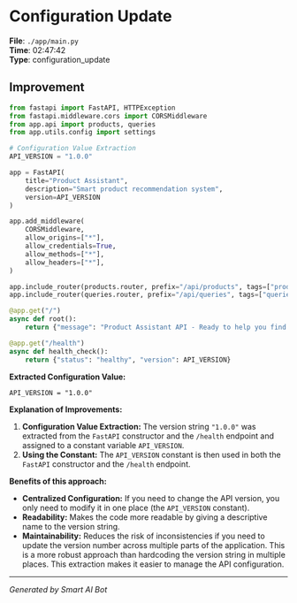 # Configuration Update

**File**: `./app/main.py`  
**Time**: 02:47:42  
**Type**: configuration_update

## Improvement

```python
from fastapi import FastAPI, HTTPException
from fastapi.middleware.cors import CORSMiddleware
from app.api import products, queries
from app.utils.config import settings

# Configuration Value Extraction
API_VERSION = "1.0.0" 

app = FastAPI(
    title="Product Assistant",
    description="Smart product recommendation system",
    version=API_VERSION
)

app.add_middleware(
    CORSMiddleware,
    allow_origins=["*"],
    allow_credentials=True,
    allow_methods=["*"],
    allow_headers=["*"],
)

app.include_router(products.router, prefix="/api/products", tags=["products"])
app.include_router(queries.router, prefix="/api/queries", tags=["queries"])

@app.get("/")
async def root():
    return {"message": "Product Assistant API - Ready to help you find products"}

@app.get("/health")
async def health_check():
    return {"status": "healthy", "version": API_VERSION}
```

**Extracted Configuration Value:**

`API_VERSION = "1.0.0"`

**Explanation of Improvements:**

1. **Configuration Value Extraction:** The version string `"1.0.0"` was extracted from the `FastAPI` constructor and the `/health` endpoint and assigned to a constant variable `API_VERSION`.
2. **Using the Constant:** The `API_VERSION` constant is then used in both the `FastAPI` constructor and the `/health` endpoint.

**Benefits of this approach:**

* **Centralized Configuration:**  If you need to change the API version, you only need to modify it in one place (the `API_VERSION` constant).
* **Readability:** Makes the code more readable by giving a descriptive name to the version string.
* **Maintainability:** Reduces the risk of inconsistencies if you need to update the version number across multiple parts of the application.  This is a more robust approach than hardcoding the version string in multiple places.  This extraction makes it easier to manage the API configuration.

---
*Generated by Smart AI Bot*
